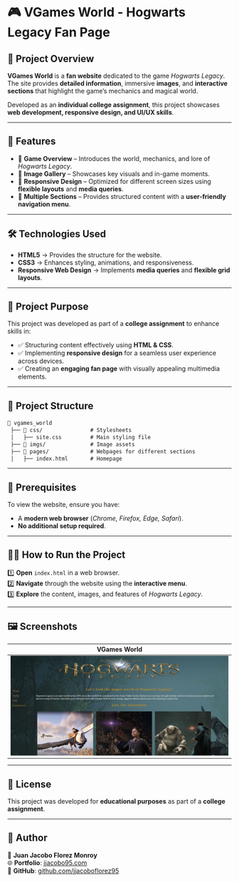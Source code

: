 # 🎮 VGames World - Hogwarts Legacy Fan Page

## 📌 Project Overview

**VGames World** is a **fan website** dedicated to the game *Hogwarts Legacy*. The site provides **detailed information**, immersive **images**, and **interactive sections** that highlight the game’s mechanics and magical world.

Developed as an **individual college assignment**, this project showcases **web development, responsive design, and UI/UX skills**.

---

## 🚀 Features

- 🏰 **Game Overview** – Introduces the world, mechanics, and lore of *Hogwarts Legacy*.
- 📸 **Image Gallery** – Showcases key visuals and in-game moments.
- 🎨 **Responsive Design** – Optimized for different screen sizes using **flexible layouts** and **media queries**.
- 📑 **Multiple Sections** – Provides structured content with a **user-friendly navigation menu**.

---

## 🛠 Technologies Used

- **HTML5** → Provides the structure for the website.
- **CSS3** → Enhances styling, animations, and responsiveness.
- **Responsive Web Design** → Implements **media queries** and **flexible grid layouts**.

---

## 🎯 Project Purpose

This project was developed as part of a **college assignment** to enhance skills in:

- ✅ Structuring content effectively using **HTML & CSS**.
- ✅ Implementing **responsive design** for a seamless user experience across devices.
- ✅ Creating an **engaging fan page** with visually appealing multimedia elements.

---

## 📂 Project Structure

```
📁 vgames_world
 ├── 📁 css/               # Stylesheets
 │   ├── site.css         # Main styling file
 ├── 📁 imgs/              # Image assets
 ├── 📁 pages/             # Webpages for different sections
 │   ├── index.html       # Homepage
```

---

## 📌 Prerequisites

To view the website, ensure you have:

- A **modern web browser** (*Chrome, Firefox, Edge, Safari*).
- **No additional setup required**.

---

## 🏃‍♂️ How to Run the Project

1️⃣ **Open** `index.html` in a web browser.  
2️⃣ **Navigate** through the website using the **interactive menu**.  
3️⃣ **Explore** the content, images, and features of *Hogwarts Legacy*.

---

## 🖼️ Screenshots

| VGames World |  
|--------------|  
| ![VGames World](imgs/github/vgames-world.png) |  

---

## 📜 License

This project was developed for **educational purposes** as part of a **college assignment**.

---

## 💼 Author

👤 **Juan Jacobo Florez Monroy**  
🌐 **Portfolio**: [jjacobo95.com](https://jjacobo95.com)  
🐙 **GitHub**: [github.com/jjacoboflorez95](https://github.com/jjacoboflorez95)  